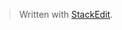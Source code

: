 


> Written with [StackEdit](https://stackedit.io/).
<!--stackedit_data:
eyJoaXN0b3J5IjpbMjA5Mzc4MzE4XX0=
-->